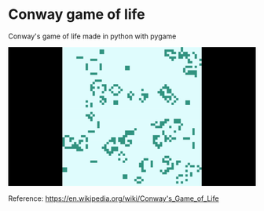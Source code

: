 # Conway game of life

Conway's game of life made in python with pygame

![GIF](./game.gif)

Reference:
https://en.wikipedia.org/wiki/Conway's_Game_of_Life